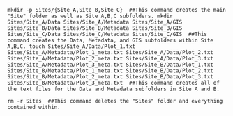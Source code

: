 ``
mkdir -p Sites/{Site_A,Site_B,Site_C} 
##This command creates the main "Site" folder as well as Site A,B,C subfolders.
mkdir Sites/Site_A/Data Sites/Site_A/Metadata Sites/Site_A/GIS Sites/Site_B/Data Sites/Site_B/Metadata Sites/Site_B/GIS Sites/Site_C/Data Sites/Site_C/Metadata Sites/Site_C/GIS 
##This command creates the Data, Metadata, and GIS subfolders within Site A,B,C.
touch Sites/Site_A/Data/Plot_1.txt Sites/Site_A/Metadata/Plot_1_meta.txt Sites/Site_A/Data/Plot_2.txt Sites/Site_A/Metadata/Plot_2_meta.txt Sites/Site_A/Data/Plot_3.txt Sites/Site_A/Metadata/Plot_3_meta.txt Sites/Site_B/Data/Plot_1.txt Sites/Site_B/Metadata/Plot_1_meta.txt Sites/Site_B/Data/Plot_2.txt Sites/Site_B/Metadata/Plot_2_meta.txt Sites/Site_B/Data/Plot_3.txt Sites/Site_B/Metadata/Plot_3_meta.txt 
##This command creates all of the text files for the Data and Metadata subfolders in Site A and B.
``


``
rm -r Sites 
##This command deletes the "Sites" folder and everything contained within.
``
